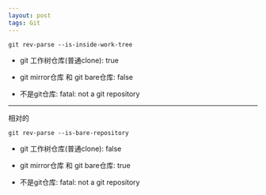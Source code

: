 ```yaml
---
layout: post
tags: Git
---
```


```
git rev-parse --is-inside-work-tree
```

- git 工作树仓库(普通clone): true

- git mirror仓库 和 git bare仓库: false

- 不是git仓库: fatal: not a git repository

---

相对的

```
git rev-parse --is-bare-repository
```

- git 工作树仓库(普通clone): false

- git mirror仓库 和 git bare仓库: true

- 不是git仓库: fatal: not a git repository
